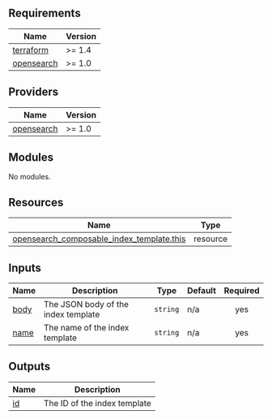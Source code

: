 ## Requirements

| Name | Version |
|------|---------|
| <a name="requirement_terraform"></a> [terraform](#requirement\_terraform) | >= 1.4 |
| <a name="requirement_opensearch"></a> [opensearch](#requirement\_opensearch) | >= 1.0 |

## Providers

| Name | Version |
|------|---------|
| <a name="provider_opensearch"></a> [opensearch](#provider\_opensearch) | >= 1.0 |

## Modules

No modules.

## Resources

| Name | Type |
|------|------|
| [opensearch_composable_index_template.this](https://registry.terraform.io/providers/opensearch-project/opensearch/latest/docs/resources/composable_index_template) | resource |

## Inputs

| Name | Description | Type | Default | Required |
|------|-------------|------|---------|:--------:|
| <a name="input_body"></a> [body](#input\_body) | The JSON body of the index template | `string` | n/a | yes |
| <a name="input_name"></a> [name](#input\_name) | The name of the index template | `string` | n/a | yes |

## Outputs

| Name | Description |
|------|-------------|
| <a name="output_id"></a> [id](#output\_id) | The ID of the index template |
